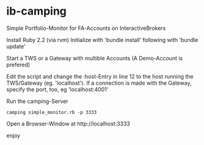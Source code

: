# ib-camping
Simple Portfolio-Monitor for FA-Accounts on InteractiveBrokers

Install Ruby 2.2 (via rvm)
Initialize with 'bundle install' following with 'bundle update'

Start a TWS or a Gateway with multible Accounts (A Demo-Account is prefered)

Edit the script and change the :host-Entry in line 12 to the host running the TWS/Gateway (eg. 'localhost').
If a connection is made with the Gateway, specify the port, too, eg 'localhost:4001'

Run the camping-Server 
```
camping simple_monitor.rb -p 3333
```

Open a Browser-Window at http://localhost:3333

enjoy

